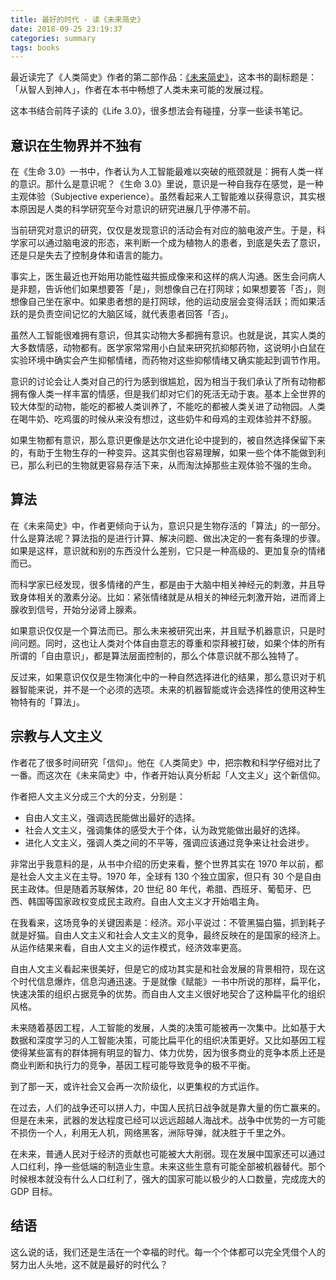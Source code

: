 ```yaml
---
title: 最好的时代 - 读《未来简史》
date: 2018-09-25 23:19:37
categories: summary
tags: books
---
```


最近读完了《人类简史》作者的第二部作品：[《未来简史》](https://item.jd.com/12099462.html)，这本书的副标题是：「从智人到神人」，作者在本书中畅想了人类未来可能的发展过程。

这本书结合前阵子读的《Life 3.0》，很多想法会有碰撞，分享一些读书笔记。

## 意识在生物界并不独有

在《生命 3.0》一书中，作者认为人工智能最难以突破的瓶颈就是：拥有人类一样的意识。那什么是意识呢？《生命 3.0》里说，意识是一种自我存在感觉，是一种主观体验（Subjective experience）。虽然看起来人工智能难以获得意识，其实根本原因是人类的科学研究至今对意识的研究进展几乎停滞不前。

当前研究对意识的研究，仅仅是发现意识的活动会有对应的脑电波产生。于是，科学家可以通过脑电波的形态，来判断一个成为植物人的患者，到底是失去了意识，还是只是失去了控制身体和语言的能力。

事实上，医生最近也开始用功能性磁共振成像来和这样的病人沟通。医生会问病人是非题，告诉他们如果想要答「是」，则想像自己在打网球；如果想要答「否」，则想像自己坐在家中。如果患者想的是打网球，他的运动皮层会变得活跃；而如果活跃的是负责空间记忆的大脑区域，就代表患者回答「否」。

虽然人工智能很难拥有意识，但其实动物大多都拥有意识。也就是说，其实人类的大多数情感，动物都有。医学家常常用小白鼠来研究抗抑郁药物，这说明小白鼠在实验环境中确实会产生抑郁情绪，而药物对这些抑郁情绪又确实能起到调节作用。

意识的讨论会让人类对自己的行为感到很尴尬，因为相当于我们承认了所有动物都拥有像人类一样丰富的情感，但是我们却对它们的死活无动于衷。基本上全世界的较大体型的动物，能吃的都被人类训养了，不能吃的都被人类关进了动物园。人类在喝牛奶、吃鸡蛋的时候从来没有想过，这些奶牛和母鸡的主观体验并不舒服。

如果生物都有意识，那么意识更像是达尔文进化论中提到的，被自然选择保留下来的，有助于生物生存的一种变异。这其实倒也容易理解，如果一些个体不能做到利已，那么利已的生物就更容易存活下来，从而淘汰掉那些主观体验不强的生命。

## 算法

在《未来简史》中，作者更倾向于认为，意识只是生物存活的「算法」的一部分。什么是算法呢？算法指的是进行计算、解决问题、做出决定的一套有条理的步骤。如果是这样，意识就和别的东西没什么差别，它只是一种高级的、更加复杂的情绪而已。

而科学家已经发现，很多情绪的产生，都是由于大脑中相关神经元的刺激，并且导致身体相关的激素分泌。比如：紧张情绪就是从相关的神经元刺激开始，进而肾上腺收到信号，开始分泌肾上腺素。

如果意识仅仅是一个算法而已。那么未来被研究出来，并且赋予机器意识，只是时间问题。同时，这也让人类对个体自由意志的尊重和崇拜被打破，如果个体的所有所谓的「自由意识」，都是算法层面控制的，那么个体意识就不那么独特了。

反过来，如果意识仅仅是生物演化中的一种自然选择进化的结果，那么意识对于机器智能来说，并不是一个必须的选项。未来的机器智能或许会选择性的使用这种生物特有的「算法」。

## 宗教与人文主义

作者花了很多时间研究「信仰」。他在《人类简史》中，把宗教和科学仔细对比了一番。而这次在《未来简史》中，作者开始认真分析起「人文主义」这个新信仰。

作者把人文主义分成三个大的分支，分别是：

 - 自由人文主义，强调选民能做出最好的选择。
 - 社会人文主义，强调集体的感受大于个体，认为政党能做出最好的选择。
 - 进化人文主义，强调人类之间的不平等，强调应该通过竞争来让社会进步。

非常出乎我意料的是，从书中介绍的历史来看，整个世界其实在 1970 年以前，都是社会人文主义在主导。1970 年，全球有 130 个独立国家，但只有 30 个是自由民主政体。但是随着苏联解体，20 世纪 80 年代，希腊、西班牙、葡萄牙、巴西、韩国等国家政权变成民主政府。自由人文主义才开始唱主角。

在我看来，这场竞争的关键因素是：经济。邓小平说过：不管黑猫白猫，抓到耗子就是好猫。自由人文主义和社会人文主义的竞争，最终反映在的是国家的经济上。从运作结果来看，自由人文主义的运作模式，经济效率更高。

自由人文主义看起来很美好，但是它的成功其实是和社会发展的背景相符，现在这个时代信息爆炸，信息沟通迅速。于是就像《赋能》一书中所说的那样，扁平化，快速决策的组织占据竞争的优势。而自由人文主义很好地契合了这种扁平化的组织风格。

未来随着基因工程，人工智能的发展，人类的决策可能被再一次集中。比如基于大数据和深度学习的人工智能决策，可能比扁平化的组织决策更好。又比如基因工程使得某些富有的群体拥有明显的智力、体力优势，因为很多商业的竞争本质上还是商业判断和执行力的竞争，基因工程可能导致竞争的极不平衡。

到了那一天，或许社会又会再一次阶级化，以更集权的方式运作。

在过去，人们的战争还可以拼人力，中国人民抗日战争就是靠大量的伤亡赢来的。但是在未来，武器的发达程度已经可以远远超越人海战术。战争中优势的一方可能不损伤一个人，利用无人机，网络黑客，洲际导弹，就决胜于千里之外。

在未来，普通人民对于经济的贡献也可能被大大削弱。现在发展中国家还可以通过人口红利，挣一些低端的制造业生意。未来这些生意有可能全部被机器替代。那个时候根本就没有什么人口红利了，强大的国家可能以极少的人口数量，完成庞大的 GDP 目标。

## 结语

这么说的话，我们还是生活在一个幸福的时代。每一个个体都可以完全凭借个人的努力出人头地，这不就是最好的时代么？

